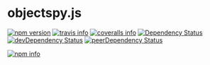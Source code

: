 objectspy.js
======

[![npm version](https://img.shields.io/npm/v/objectspy.svg)](https://www.npmjs.com/package/objectspy)
[![travis info](https://api.travis-ci.org/megakote/objectspy.js.svg)](https://travis-ci.org/megakote/objectspy.js)
[![coveralls info](https://coveralls.io/repos/github/megakote/objectspy.js/badge.svg?branch=master)](https://coveralls.io/github/megakote/objectspy.js)
[![Dependency Status](https://img.shields.io/david/megakote/objectspy.js.svg)](https://david-dm.org/megakote/objectspy.js)
[![devDependency Status](https://david-dm.org/megakote/objectspy.js/dev-status.svg)](https://david-dm.org/megakote/objectspy.js#info=devDependencies)
[![peerDependency Status](https://david-dm.org/megakote/objectspy.js/peer-status.svg)](https://david-dm.org/megakote/objectspy.js#info=peerDependencies)


[![npm info](https://nodei.co/npm/objectspy.png?downloads=true)](https://www.npmjs.com/package/objectspy)